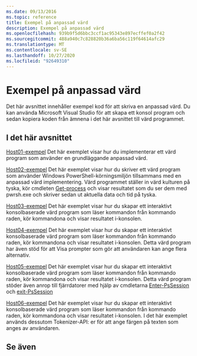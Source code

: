 ```yaml
---
ms.date: 09/13/2016
ms.topic: reference
title: Exempel på anpassad värd
description: Exempel på anpassad värd
ms.openlocfilehash: 939b9f5d6bbc3ccf1ac95343e897ecffef0a2f42
ms.sourcegitcommit: 488a940c7c828820b36a6ba56c119f64614afc29
ms.translationtype: MT
ms.contentlocale: sv-SE
ms.lasthandoff: 10/27/2020
ms.locfileid: "92649310"
---
```

# <a name="custom-host-samples"></a>Exempel på anpassad värd

Det här avsnittet innehåller exempel kod för att skriva en anpassad värd. Du kan använda Microsoft Visual Studio för att skapa ett konsol program och sedan kopiera koden från ämnena i det här avsnittet till värd programmet.

## <a name="in-this-section"></a>I det här avsnittet

 [Host01-exempel](./host01-sample.md) Det här exemplet visar hur du implementerar ett värd program som använder en grundläggande anpassad värd.

 [Host02-exempel](./host02-sample.md) Det här exemplet visar hur du skriver ett värd program som använder Windows PowerShell-körningsmiljön tillsammans med en anpassad värd implementering. Värd programmet ställer in värd kulturen på tyska, kör cmdleten [Get-process](/powershell/module/Microsoft.PowerShell.Management/Get-Process) och visar resultatet som du ser dem med pwrsh.exe och skriver sedan ut aktuella data och tid på tyska.

 [Host03-exempel](./host03-sample.md) Det här exemplet visar hur du skapar ett interaktivt konsolbaserade värd program som läser kommandon från kommando raden, kör kommandona och visar resultatet i-konsolen.

 [Host04-exempel](./host04-sample.md) Det här exemplet visar hur du skapar ett interaktivt konsolbaserade värd program som läser kommandon från kommando raden, kör kommandona och visar resultatet i-konsolen. Detta värd program har även stöd för att Visa prompter som gör att användaren kan ange flera alternativ.

 [Host05-exempel](./host05-sample.md) Det här exemplet visar hur du skapar ett interaktivt konsolbaserade värd program som läser kommandon från kommando raden, kör kommandona och visar resultatet i-konsolen. Detta värd program stöder även anrop till fjärrdatorer med hjälp av cmdletarna [Enter-PsSession](/powershell/module/Microsoft.PowerShell.Core/Enter-PSSession) och [exit-PsSession](/powershell/module/Microsoft.PowerShell.Core/Exit-PSSession)

 [Host06-exempel](./host06-sample.md) Det här exemplet visar hur du skapar ett interaktivt konsolbaserade värd program som läser kommandon från kommando raden, kör kommandona och visar resultatet i-konsolen. I det här exemplet används dessutom Tokenizer-API: er för att ange färgen på texten som anges av användaren.

## <a name="see-also"></a>Se även

